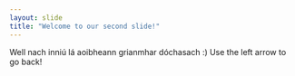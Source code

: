 ```yaml
---
layout: slide
title: "Welcome to our second slide!"
---
```

Well nach inniú lá aoibheann grianmhar dóchasach :) 
Use the left arrow to go back!
